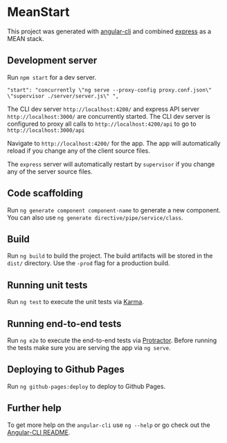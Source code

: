 # MeanStart

This project was generated with [angular-cli](https://github.com/angular/angular-cli) 
and combined [express](https://github.com/expressjs/express) as a MEAN stack. 

## Development server
Run `npm start` for a dev server. 
```
"start": "concurrently \"ng serve --proxy-config proxy.conf.json\" \"supervisor ./server/server.js\" ",
```
The CLI dev server `http://localhost:4200/` and express API server `http://localhost:3000/` are concurrently started. 
The CLI dev server is configured to proxy all calls to `http://localhost:4200/api` to go to `http://localhost:3000/api`

Navigate to `http://localhost:4200/` for the app. The app will automatically reload if you change any of the client source files.

The `express` server will automatically restart by `supervisor` if you change any of the server source files.

## Code scaffolding

Run `ng generate component component-name` to generate a new component. You can also use `ng generate directive/pipe/service/class`.

## Build

Run `ng build` to build the project. The build artifacts will be stored in the `dist/` directory. Use the `-prod` flag for a production build.

## Running unit tests

Run `ng test` to execute the unit tests via [Karma](https://karma-runner.github.io).

## Running end-to-end tests

Run `ng e2e` to execute the end-to-end tests via [Protractor](http://www.protractortest.org/).
Before running the tests make sure you are serving the app via `ng serve`.

## Deploying to Github Pages

Run `ng github-pages:deploy` to deploy to Github Pages.

## Further help

To get more help on the `angular-cli` use `ng --help` or go check out the [Angular-CLI README](https://github.com/angular/angular-cli/blob/master/README.md).
